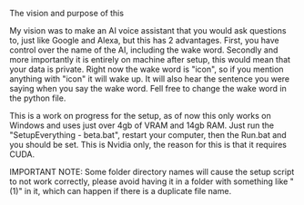 The vision and purpose of this


  My vision was to make an AI voice assistant that you would ask questions to, just like Google and Alexa, but this has 2 advantages. First, you have control over the name of the AI, including the wake word. Secondly and more importantly it is entirely on machine after setup,
  this would mean that your data is private. Right now the wake word is "icon", so if you mention anything with "icon" it will wake up. It will also hear the sentence you were saying when you say the wake word. Fell free to change the wake word in the python file.

This is a work on progress for the setup, as of now this only works on Windows and uses just over 4gb of VRAM and 14gb RAM. Just run the "SetupEverything - beta.bat", restart your computer, then the Run.bat and you should be set.
This is Nvidia only, the reason for this is that it requires CUDA.

IMPORTANT NOTE: Some folder directory names will cause the setup script to not work correctly, please avoid having it in a folder with something like " (1)" in it, which can happen if there is a duplicate file name.

